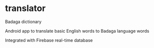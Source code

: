 # translator
Badaga dictionary

Android app to translate basic English words to Badaga language words

Integrated with Firebase real-time database


